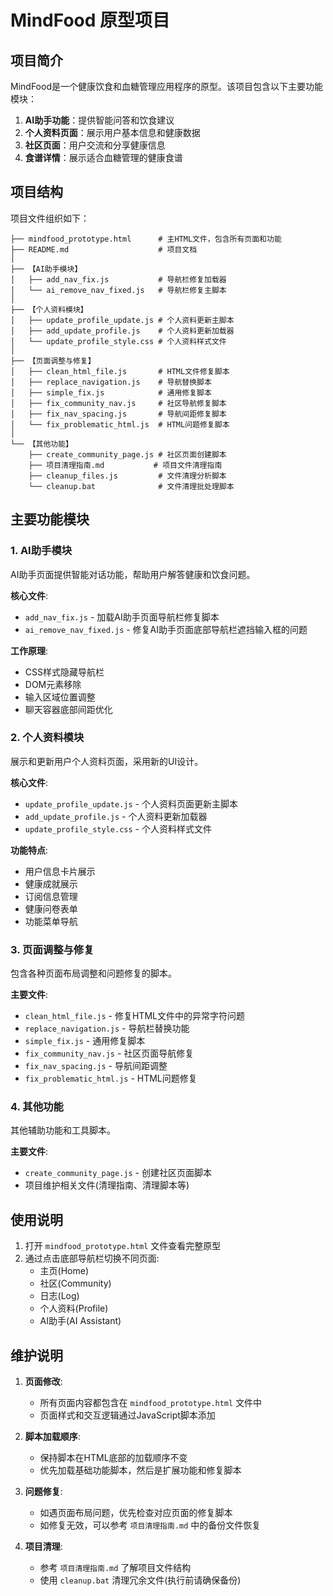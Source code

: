 # MindFood 原型项目

## 项目简介

MindFood是一个健康饮食和血糖管理应用程序的原型。该项目包含以下主要功能模块：

1. **AI助手功能**：提供智能问答和饮食建议
2. **个人资料页面**：展示用户基本信息和健康数据
3. **社区页面**：用户交流和分享健康信息
4. **食谱详情**：展示适合血糖管理的健康食谱

## 项目结构

项目文件组织如下：

```
├── mindfood_prototype.html      # 主HTML文件，包含所有页面和功能
├── README.md                    # 项目文档
│
├── 【AI助手模块】
│   ├── add_nav_fix.js           # 导航栏修复加载器
│   └── ai_remove_nav_fixed.js   # 导航栏修复主脚本
│
├── 【个人资料模块】
│   ├── update_profile_update.js # 个人资料更新主脚本
│   ├── add_update_profile.js    # 个人资料更新加载器
│   └── update_profile_style.css # 个人资料样式文件
│
├── 【页面调整与修复】
│   ├── clean_html_file.js       # HTML文件修复脚本
│   ├── replace_navigation.js    # 导航替换脚本
│   ├── simple_fix.js            # 通用修复脚本
│   ├── fix_community_nav.js     # 社区导航修复脚本
│   ├── fix_nav_spacing.js       # 导航间距修复脚本
│   └── fix_problematic_html.js  # HTML问题修复脚本
│
└── 【其他功能】
    ├── create_community_page.js # 社区页面创建脚本
    ├── 项目清理指南.md           # 项目文件清理指南
    ├── cleanup_files.js         # 文件清理分析脚本
    └── cleanup.bat              # 文件清理批处理脚本
```

## 主要功能模块

### 1. AI助手模块

AI助手页面提供智能对话功能，帮助用户解答健康和饮食问题。

**核心文件**:
- `add_nav_fix.js` - 加载AI助手页面导航栏修复脚本
- `ai_remove_nav_fixed.js` - 修复AI助手页面底部导航栏遮挡输入框的问题

**工作原理**:
- CSS样式隐藏导航栏
- DOM元素移除
- 输入区域位置调整
- 聊天容器底部间距优化

### 2. 个人资料模块

展示和更新用户个人资料页面，采用新的UI设计。

**核心文件**:
- `update_profile_update.js` - 个人资料页面更新主脚本
- `add_update_profile.js` - 个人资料更新加载器
- `update_profile_style.css` - 个人资料样式文件

**功能特点**:
- 用户信息卡片展示
- 健康成就展示
- 订阅信息管理
- 健康问卷表单
- 功能菜单导航

### 3. 页面调整与修复

包含各种页面布局调整和问题修复的脚本。

**主要文件**:
- `clean_html_file.js` - 修复HTML文件中的异常字符问题
- `replace_navigation.js` - 导航栏替换功能
- `simple_fix.js` - 通用修复脚本
- `fix_community_nav.js` - 社区页面导航修复
- `fix_nav_spacing.js` - 导航间距调整
- `fix_problematic_html.js` - HTML问题修复

### 4. 其他功能

其他辅助功能和工具脚本。

**主要文件**:
- `create_community_page.js` - 创建社区页面脚本
- 项目维护相关文件(清理指南、清理脚本等)

## 使用说明

1. 打开 `mindfood_prototype.html` 文件查看完整原型
2. 通过点击底部导航栏切换不同页面:
   - 主页(Home)
   - 社区(Community)
   - 日志(Log)
   - 个人资料(Profile)
   - AI助手(AI Assistant)

## 维护说明

1. **页面修改**:
   - 所有页面内容都包含在 `mindfood_prototype.html` 文件中
   - 页面样式和交互逻辑通过JavaScript脚本添加

2. **脚本加载顺序**:
   - 保持脚本在HTML底部的加载顺序不变
   - 优先加载基础功能脚本，然后是扩展功能和修复脚本

3. **问题修复**:
   - 如遇页面布局问题，优先检查对应页面的修复脚本
   - 如修复无效，可以参考 `项目清理指南.md` 中的备份文件恢复
   
4. **项目清理**:
   - 参考 `项目清理指南.md` 了解项目文件结构
   - 使用 `cleanup.bat` 清理冗余文件(执行前请确保备份) 
 
 
 
 
 
 
 